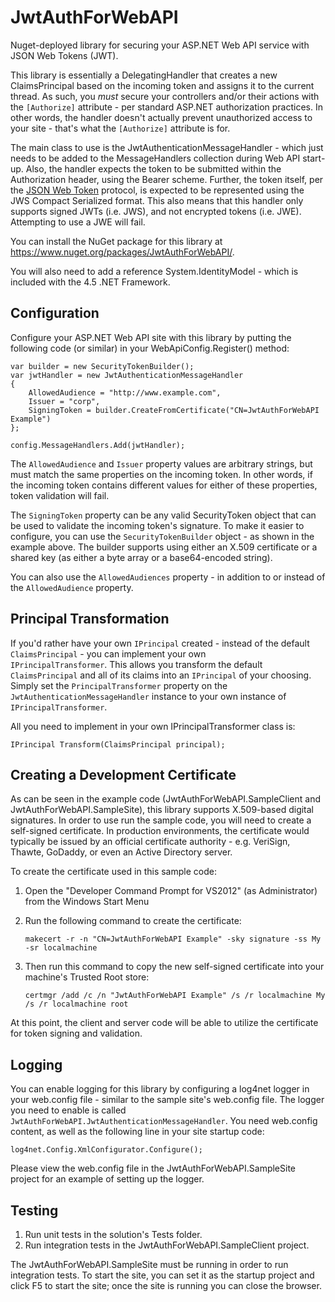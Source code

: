 JwtAuthForWebAPI
================

Nuget-deployed library for securing your ASP.NET Web API service with JSON Web Tokens (JWT).

This library is essentially a DelegatingHandler that creates a new ClaimsPrincipal based on the incoming token and assigns it to the current 
thread. As such, you *must* secure your controllers and/or their actions with the `[Authorize]` attribute - per standard ASP.NET authorization practices. In 
other words, the handler doesn't actually prevent unauthorized access to your site - that's what the `[Authorize]` attribute is for.

The main class to use is the JwtAuthenticationMessageHandler - which just needs to be added to the MessageHandlers collection during Web API start-up. Also,
the handler expects the token to be submitted within the Authorization header, using the Bearer scheme. Further, the token itself, per the 
[JSON Web Token](http://self-issued.info/docs/draft-ietf-oauth-json-web-token.html) protocol, is expected to be represented using the JWS Compact 
Serialized format. This also means that this handler only supports signed JWTs (i.e. JWS), and not encrypted tokens (i.e. JWE). Attempting to use
a JWE will fail.

You can install the NuGet package for this library at https://www.nuget.org/packages/JwtAuthForWebAPI/.

You will also need to add a reference System.IdentityModel - which is included with the 4.5 .NET Framework.


Configuration
-------------

Configure your ASP.NET Web API site with this library by putting the following code (or similar) in your WebApiConfig.Register() method:

    var builder = new SecurityTokenBuilder();
    var jwtHandler = new JwtAuthenticationMessageHandler
    {
        AllowedAudience = "http://www.example.com",
        Issuer = "corp",
        SigningToken = builder.CreateFromCertificate("CN=JwtAuthForWebAPI Example")
    };

    config.MessageHandlers.Add(jwtHandler);

The `AllowedAudience` and `Issuer` property values are arbitrary strings, but must match the same properties on the incoming token. In 
other words, if the incoming token contains different values for either of these properties, token validation will fail.

The `SigningToken` property can be any valid SecurityToken object that can be used to validate the incoming token's signature. To make it
easier to configure, you can use the `SecurityTokenBuilder` object - as shown in the example above. The builder supports using
either an X.509 certificate or a shared key (as either a byte array or a base64-encoded string).

You can also use the `AllowedAudiences` property - in addition to or instead of the `AllowedAudience` property.


Principal Transformation
------------------------

If you'd rather have your own `IPrincipal` created - instead of the default `ClaimsPrincipal` - you can implement your own  
`IPrincipalTransformer`. This allows you transform the default `ClaimsPrincipal` and all of its claims into an `IPrincipal` of your
choosing. Simply set the `PrincipalTransformer` property on the `JwtAuthenticationMessageHandler` instance to your own instance 
of `IPrincipalTransformer`. 

All you need to implement in your own IPrincipalTransformer class is:

	IPrincipal Transform(ClaimsPrincipal principal);


Creating a Development Certificate
----------------------------------

As can be seen in the example code (JwtAuthForWebAPI.SampleClient and JwtAuthForWebAPI.SampleSite), this library supports X.509-based
digital signatures. In order to use run the sample code, you will need to create a self-signed certificate. In production environments, the
certificate would typically be issued by an official certificate authority - e.g. VeriSign, Thawte, GoDaddy, or even an Active Directory 
server. 

To create the certificate used in this sample code:

1. Open the "Developer Command Prompt for VS2012" (as Administrator) from the Windows Start Menu
1. Run the following command to create the certificate:

    `makecert -r -n "CN=JwtAuthForWebAPI Example" -sky signature -ss My -sr localmachine`

1. Then run this command to copy the new self-signed certificate into your machine's Trusted Root store:

    `certmgr /add /c /n "JwtAuthForWebAPI Example" /s /r localmachine My /s /r localmachine root`

At this point, the client and server code will be able to utilize the certificate for token signing and validation.


Logging
-------

You can enable logging for this library by configuring a log4net logger in your web.config file - similar to the sample site's
web.config file. The logger you need to enable is called `JwtAuthForWebAPI.JwtAuthenticationMessageHandler`. You need web.config 
content, as well as the following line in your site startup code:

    log4net.Config.XmlConfigurator.Configure();

Please view the web.config file in the JwtAuthForWebAPI.SampleSite project for an example of setting up the logger.

Testing
-------

1. Run unit tests in the solution's Tests folder.
1. Run integration tests in the JwtAuthForWebAPI.SampleClient project.

The JwtAuthForWebAPI.SampleSite must be running in order to run integration tests. To start the site, you can set it as the startup project and click F5 to start the site; once the site is running you can close the browser.
